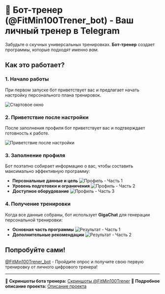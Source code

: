 # 💪 Бот-тренер (@FitMin100Trener_bot) - Ваш личный тренер в Telegram

Забудьте о скучных универсальных тренировках. **Бот-тренер** создает программы, которые подходят именно *вам*.

## Как это работает?

### 1. Начало работы
При первом запуске бот приветствует вас и предлагает начать настройку персонального плана тренировок.

![Стартовое окно](Start.png)

### 2. Приветствие после настройки
После заполнения профиля бот приветствует вас и подтверждает готовность к работе.

![Приветствие после настройки](Приветствие.png)

### 3. Заполнение профиля
Бот поэтапно собирает информацию о вас, чтобы составить максимально эффективную программу:
*   **Персональные данные и цель**
    ![Профиль - Часть 1](Профиль%201%20часть.png)
*   **Уровень подготовки и ограничения**
    ![Профиль - Часть 2](Профиль%202%20часть.png)
*   **Доступное оборудование**
    ![Профиль - Часть 3](Профиль%203%20часть.png)

### 4. Получение тренировки
Когда все данные собраны, бот использует **GigaChat** для генерации персональной тренировки:
*   **Основная часть программы**
    ![Результат - Часть 1](Результат%201%20часть.png)
*   **Дополнительные рекомендации**
    ![Результат - Часть 2](Результат%202%20часть.png)

## Попробуйте сами!

[@FitMin100Trener_bot](https://t.me/FitMin100Trener_bot) - Пройдите опрос и получите свою первую тренировку от личного цифрового тренера!

---

🔗 **Скриншоты бота тренера:** [Скриншоты @FitMin100Trener](../fitnssimg/Readme.md)
🔗 **Подробное описание проекта:** [Описание проекта](../Readme.md)

